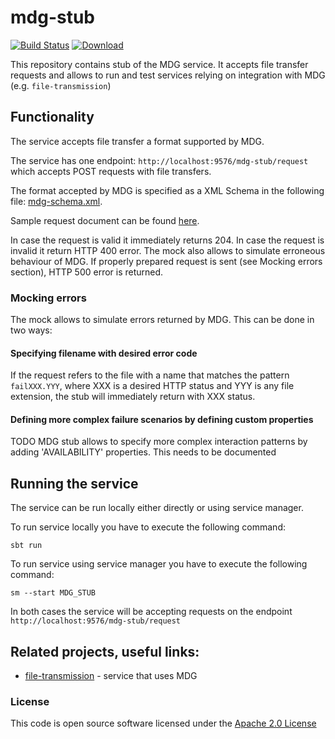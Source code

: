 # mdg-stub

[![Build Status](https://travis-ci.org/hmrc/mdg-stub.svg)](https://travis-ci.org/hmrc/mdg-stub) [ ![Download](https://api.bintray.com/packages/hmrc/releases/mdg-stub/images/download.svg) ](https://bintray.com/hmrc/releases/mdg-stub/_latestVersion)


This repository contains stub of the MDG service. It accepts file transfer requests and allows to run and test
services relying on integration with MDG (e.g. `file-transmission`)

## Functionality

The service accepts file transfer a format supported by MDG.

The service has one endpoint: `http://localhost:9576/mdg-stub/request` which accepts POST requests with file transfers.

The format accepted by MDG is specified as a XML Schema in the following file: [mdg-schema.xml](conf/mdg-schema.xsd).

Sample request document can be found [here](test/resources/validRequest.xml).

In case the request is valid it immediately returns 204. In case the request is invalid it return HTTP 400 error.
The mock also allows to simulate erroneous behaviour of MDG. If properly prepared request is sent (see Mocking errors section),
HTTP 500 error is returned.

### Mocking errors

The mock allows to simulate errors returned by MDG.
This can be done in two ways:
#### Specifying filename with desired error code
If the request refers to the file with a name that matches the pattern `failXXX.YYY`, where 
XXX is a desired HTTP status and YYY is any file extension, the stub will immediately return with
XXX status.

#### Defining more complex failure scenarios by defining custom properties
TODO 
MDG stub allows to specify more complex interaction patterns by adding 'AVAILABILITY' properties.
This needs to be documented

## Running the service

The service can be run locally either directly or using service manager.

To run service locally you have to execute the following command:

`sbt run`

To run service using service manager you have to execute the following command:

`sm --start MDG_STUB`

In both cases the service will be accepting requests on the endpoint `http://localhost:9576/mdg-stub/request`

## Related projects, useful links:
* [file-transmission](https://github.com/hmrc/file-transmission) - service that uses MDG

### License

This code is open source software licensed under the [Apache 2.0 License]("http://www.apache.org/licenses/LICENSE-2.0.html")